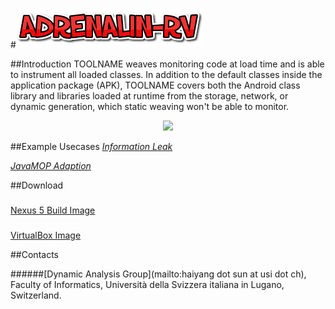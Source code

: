 #<img src="./figures/logo.png" style="width: 300px;"/> 

##Introduction
TOOLNAME weaves monitoring code at load time and is able to instrument all loaded classes. In addition to the default classes inside the application package (APK), TOOLNAME covers both the Android class library and libraries loaded at runtime from the storage, network, or dynamic generation, which static weaving won't be able to monitor.


<center>
<img src="https://haiyang-sun.github.io/tool/figures/arch.png" style="width: 600px;"/>
</center>

##Example Usecases
[_Information Leak_](https://haiyang-sun.github.io/tool/dataleak-uc.html)

[_JavaMOP Adaption_](https://haiyang-sun.github.io/tool/javamop-uc.html)

##Download

###
[Nexus 5 Build Image]()
###
[VirtualBox Image]()

##Contacts

######[Dynamic Analysis Group](mailto:haiyang dot sun at usi dot ch), Faculty of Informatics, Università della Svizzera italiana in Lugano, Switzerland. 
